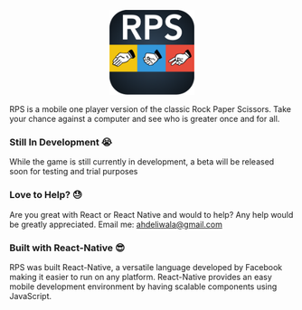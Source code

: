 <p align = "center"><a href="url"><img src="https://github.com/alaydeliwala/RPS/blob/master/Design%20Items/Updated%20AppIcon.png"  height="150" width="150" ></a></p>

RPS is a mobile one player version of the classic Rock Paper Scissors. Take your chance against a computer and see who is greater once and for all.

### Still In Development :sob:
While the game is still currently in development, a beta will be released soon for testing and trial purposes


### Love to Help? :sweat:
Are you great with React or React Native and would to help? Any help would be greatly appreciated.
Email me: ahdeliwala@gmail.com


### Built with React-Native :sunglasses:
RPS was built React-Native, a versatile language developed by Facebook making it easier to run on any platform. React-Native provides an easy mobile development environment by having scalable components using JavaScript.
